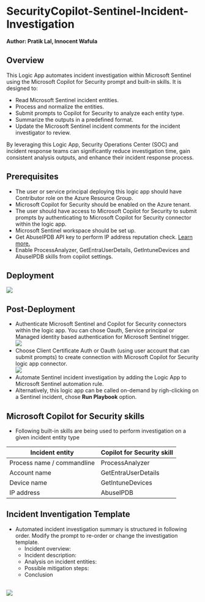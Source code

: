 # SecurityCopilot-Sentinel-Incident-Investigation
**Author: Pratik Lal, Innocent Wafula**

## Overview

This Logic App automates incident investigation within Microsoft Sentinel using the Microsoft Copilot for Security prompt and built-in skills. It is designed to:
- Read Microsoft Sentinel incident entities.
- Process and normalize the entities.
- Submit prompts to Copilot for Security to analyze each entity type.
- Summarize the outputs in a predefined format.
- Update the Microsoft Sentinel incident comments for the incident investigator to review.

By leveraging this Logic App, Security Operations Center (SOC) and incident response teams can significantly reduce investigation time, gain consistent analysis outputs, and enhance their incident response process.

## Prerequisites
- The user or service principal deploying this logic app should have Contributor role on the Azure Resource Group.
- Microsoft Copilot for Security should be enabled on the Azure tenant.
- The user should have access to Microsoft Copilot for Security to submit prompts by authenticating to Microsoft Copilot for Security connector within the logic app.
- Microsoft Sentinel workspace should be set up.
- Get AbuseIPDB API key to perform IP address reputation check. [Learn more.](https://learn.microsoft.com/en-us/copilot/security/plugin-abuseipdb)
- Enable ProcessAnalyzer, GetEntraUserDetails, GetIntuneDevices and AbuseIPDB skills from copilot settings.


## Deployment


<a href="https://portal.azure.com/#create/Microsoft.Template/uri/https%3A%2F%2Fraw.githubusercontent.com%2FAzure%2FSecurity-Copilot%2Fmain%2FLogic%2520Apps%2FSecurityCopilot-Sentinel-Incident-Investigation%2Fazuredeploy.json" target="_blank">
<img src="https://aka.ms/deploytoazurebutton"/>
</a>
<br>

## Post-Deployment
- Authenticate Microsoft Sentinel and Copilot for Security connectors within the logic app. You can chose Oauth, Service principal or Managed identity based authentication for Microsoft Sentinel trigger.
     <br>
     <img src="https://github.com/pratik-lal/Security-Copilot/blob/SecurityCopilot-Sentinel-Incident-Investigation/Logic%20Apps/SecurityCopilot-Sentinel-Incident-Investigation/images/sentinel-trigger-authentication.png"/></br>
- Choose Client Certificate Auth or Oauth (using user account that can submit prompts) to create connection with Microsoft Copilot for Security logic app connector.
     <br>
     <img src="https://github.com/pratik-lal/Security-Copilot/blob/SecurityCopilot-Sentinel-Incident-Investigation/Logic%20Apps/SecurityCopilot-Sentinel-Incident-Investigation/images/copilot-for-security-authentication.png"/>
     </br>
- Automate Sentinel incident investigation by adding the Logic App to Microsoft Sentinel automation rule.
- Alternatively, this logic app can be called on-demand by righ-clicking on a Sentinel incident, chose **Run Playbook** option. 

## Microsoft Copilot for Security skills
- Following built-in skills are being used to perform investigation on a given incident entity type

| Incident entity | Copilot for Security skill |
| --------------- | -------------------------- |
| Process name / commandline | ProcessAnalyzer |
| Account name | GetEntraUserDetails |
| Device name | GetIntuneDevices |
| IP address | AbuseIPDB |


## Incident Inventigation Template
- Automated incident investigation summary is structured in following order. Modify the prompt to re-order or change the investigation template.
    - Incident overview:
    - Incident description:
    - Analysis on incident entities:
    - Possible mitigation steps:
    - Conclusion
<br>
<img src="https://github.com/pratik-lal/Security-Copilot/blob/SecurityCopilot-Sentinel-Incident-Investigation/Logic%20Apps/SecurityCopilot-Sentinel-Incident-Investigation/images/copilot-for-security-investigation-prompt.png"/>
</br>
